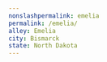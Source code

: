 ```yaml
---
﻿nonslashpermalink: emelia
permalink: /emelia/
alley: Emelia
city: Bismarck
state: North Dakota
---
```

